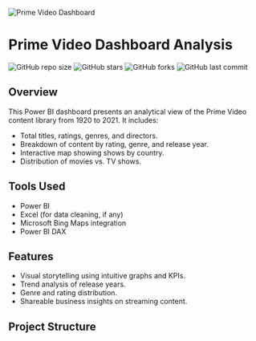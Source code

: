 ![Prime Video Dashboard](https://github.com/NudratAbbas/Prime-Video-Dashboard-Analysis/raw/main/dashboard-screenshot.png)
# Prime Video Dashboard Analysis

![GitHub repo size](https://img.shields.io/github/repo-size/NudratAbbas/Prime-Video-Dashboard-Analysis)
![GitHub stars](https://img.shields.io/github/stars/NudratAbbas/Prime-Video-Dashboard-Analysis?style=social)
![GitHub forks](https://img.shields.io/github/forks/NudratAbbas/Prime-Video-Dashboard-Analysis?style=social)
![GitHub last commit](https://img.shields.io/github/last-commit/NudratAbbas/Prime-Video-Dashboard-Analysis)

## Overview

This Power BI dashboard presents an analytical view of the Prime Video content library from 1920 to 2021. It includes:

- Total titles, ratings, genres, and directors.
- Breakdown of content by rating, genre, and release year.
- Interactive map showing shows by country.
- Distribution of movies vs. TV shows.

## Tools Used

- Power BI
- Excel (for data cleaning, if any)
- Microsoft Bing Maps integration
- Power BI DAX

## Features

- Visual storytelling using intuitive graphs and KPIs.
- Trend analysis of release years.
- Genre and rating distribution.
- Shareable business insights on streaming content.

## Project Structure
